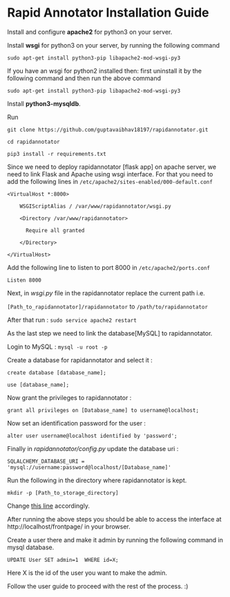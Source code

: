 # Rapid Annotator Installation Guide

Install and configure **apache2** for python3 on your server.

Install **wsgi** for python3 on your server, by running the following command

`sudo apt-get install python3-pip libapache2-mod-wsgi-py3`

If you have an wsgi for python2 installed then: first uninstall it by the
following command and then run the above command

`sudo apt-get install python3-pip libapache2-mod-wsgi-py3`


Install **python3-mysqldb**.

Run

`git clone https://github.com/guptavaibhav18197/rapidannotator.git`

`cd rapidannotator`

`pip3 install -r requirements.txt`


Since we need to deploy rapidannotator [flask app] on apache server, we need to link Flask and Apache using wsgi interface. For that you need to add the following lines in `/etc/apache2/sites-enabled/000-default.conf`

```
<VirtualHost *:8000>

    WSGIScriptAlias / /var/www/rapidannotator/wsgi.py

    <Directory /var/www/rapidannotator>

      Require all granted

    </Directory>

</VirtualHost>
```

Add the following line to listen to port 8000 in `/etc/apache2/ports.conf`

```Listen 8000```


Next, in _wsgi.py_ file in the rapidannotator replace the current path i.e.

`[Path_to_rapidannotator]/rapidannotator` to `/path/to/rapidannotator`

After that run : `sudo service apache2 restart`

As the last step we need to link the database[MySQL] to rapidannotator.

Login to MySQL : `mysql -u root -p`

Create a database for rapidannotator and select it :

`create database [database_name];`

`use [database_name];`

Now grant the privileges to rapidannotator :

`grant all privileges on [Database_name] to username@localhost;`

Now set an identification password for the user :

`alter user username@localhost identified by 'password';`

Finally in _rapidannotator/config.py_ update the database uri :

`SQLALCHEMY_DATABASE_URI = 'mysql://username:password@localhost/[Database_name]'`

Run the following in the directory where rapidannotator is kept.

`mkdir -p [Path_to_storage_directory]`

Change [this line](https://github.com/guptavaibhav18197/rapidannotator/blob/master/rapidannotator/config.py#L14) accordingly.


After running the above steps you should be able to access the interface at http://localhost/frontpage/ in your browser.

Create a user there and make it admin by running the following command in mysql database.

`UPDATE User SET admin=1  WHERE id=X;`

Here X is the id of the user you want to make the admin.

Follow the user guide to proceed with the rest of the process. :)
